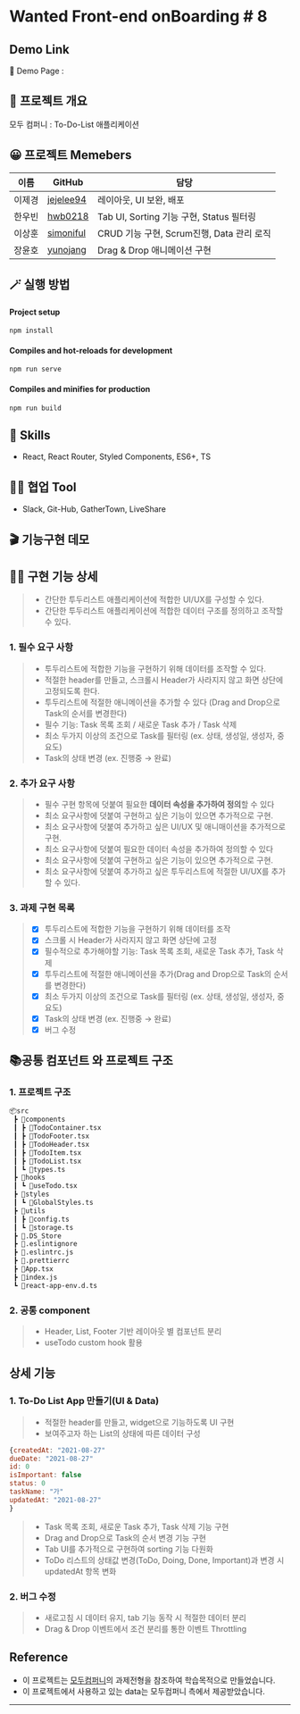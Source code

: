# Wanted Front-end onBoarding # 8

## Demo Link
🔗 Demo Page :

## 💬 프로젝트 개요
모두 컴퍼니 : To-Do-List 애플리케이션

## 😀 프로젝트 Memebers
|이름|GitHub|담당|
|------|---|---|
|이제경|[jejelee94](https://github.com/jejelee94)|레이아웃, UI 보완, 배포|
|한우빈|[hwb0218](https://github.com/hwb0218)|Tab UI, Sorting 기능 구현, Status 필터링|
|이상훈|[simoniful](https://github.com/simoniful) |CRUD 기능 구현, Scrum진행, Data 관리 로직|
|장윤호|[yunojang](https://github.com/yunojang)|Drag & Drop 애니메이션 구현|

## 🪄 실행 방법

#### Project setup
`npm install`
#### Compiles and hot-reloads for development
`npm run serve`
#### Compiles and minifies for production
`npm run build`

## 🔧 Skills

- React, React Router, Styled Components, ES6+, TS


## 🐱‍👤 협업 Tool

- Slack, Git-Hub, GatherTown, LiveShare

## 🎬 기능구현 데모


## 👍🏻 구현 기능 상세
> - 간단한 투두리스트 애플리케이션에 적합한 UI/UX를 구성할 수 있다.
> - 간단한 투두리스트 애플리케이션에 적합한 데이터 구조를 정의하고 조작할 수 있다.

### 1. 필수 요구 사항
> - 투두리스트에 적합한 기능을 구현하기 위해 데이터를 조작할 수 있다.
> - 적절한 header를 만들고, 스크롤시 Header가 사라지지 않고 화면 상단에 고정되도록 한다.
> - 투두리스트에 적절한 애니메이션을 추가할 수 있다 (Drag and Drop으로 Task의 순서를 변경한다)
> - 필수 기능: Task 목록 조회 / 새로운 Task 추가 / Task 삭제
> - 최소 두가지 이상의 조건으로 Task를 필터링 (ex. 상태, 생성일, 생성자, 중요도)
> - Task의 상태 변경 (ex. 진행중 → 완료)

### 2. 추가 요구 사항

> -  필수 구현 항목에 덧붙여 필요한 **데이터 속성을 추가하여 정의**할 수 있다
> -  최소 요구사항에 덧붙여 구현하고 싶은 기능이 있으면 추가적으로 구현.
> -  최소 요구사항에 덧붙여 추가하고 싶은 UI/UX 및 애니매이션을 추가적으로 구현.
> -  최소 요구사항에 덧붙여 필요한 데이터 속성을 추가하여 정의할 수 있다
> -  최소 요구사항에 덧붙여 구현하고 싶은 기능이 있으면 추가적으로 구현.
> -  최소 요구사항에 덧붙여 추가하고 싶은 투두리스트에 적절한 UI/UX를 추가할 수 있다.

### 3. 과제 구현 목록
> - [x] 투두리스트에 적합한 기능을 구현하기 위해 데이터를 조작
> - [x] 스크롤 시 Header가 사라지지 않고 화면 상단에 고정
> - [x] 필수적으로 추가해야할 기능: Task 목록 조회, 새로운 Task 추가, Task 삭제
> - [x] 투두리스트에 적절한 애니메이션을 추가(Drag and Drop으로 Task의 순서를 변경한다)
> - [x] 최소 두가지 이상의 조건으로 Task를 필터링 (ex. 상태, 생성일, 생성자, 중요도)
> - [x] Task의 상태 변경 (ex. 진행중 → 완료)
> - [x] 버그 수정

## 📚공통 컴포넌트 와 프로젝트 구조

### 1. 프로젝트 구조

```html
📦src
 ┣ 📂components
 ┃ ┣ 📜TodoContainer.tsx
 ┃ ┣ 📜TodoFooter.tsx
 ┃ ┣ 📜TodoHeader.tsx
 ┃ ┣ 📜TodoItem.tsx
 ┃ ┣ 📜TodoList.tsx
 ┃ ┗ 📜types.ts
 ┣ 📂hooks
 ┃ ┗ 📜useTodo.tsx
 ┣ 📂styles
 ┃ ┗ 📜GlobalStyles.ts
 ┣ 📂utils
 ┃ ┣ 📜config.ts
 ┃ ┗ 📜storage.ts
 ┣ 📜.DS_Store
 ┣ 📜.eslintignore
 ┣ 📜.eslintrc.js
 ┣ 📜.prettierrc
 ┣ 📜App.tsx
 ┣ 📜index.js
 ┗ 📜react-app-env.d.ts
```

### 2. 공통 component

> - Header, List, Footer 기반 레이아웃 별 컴포넌트 분리
> - useTodo custom hook 활용

## 상세 기능

### 1. To-Do List App 만들기(UI & Data)
> - 적절한 header를 만들고, widget으로 기능하도록 UI  구현
> - 보여주고자 하는 List의 상태에 따른 데이터 구성
  ```jsx
  {createdAt: "2021-08-27"
  dueDate: "2021-08-27"
  id: 0
  isImportant: false
  status: 0
  taskName: "가"
  updatedAt: "2021-08-27"
  }
  ```
> - Task 목록 조회, 새로운 Task 추가, Task 삭제 기능 구현
> - Drag and Drop으로 Task의 순서 변경 기능 구현
> - Tab UI를 추가적으로 구현하여 sorting 기능 다원화
> - ToDo 리스트의 상태값 변경(ToDo, Doing, Done, Important)과 변경 시 updatedAt 항목 변화

### 2. 버그 수정
> - 새로고침 시 데이터 유지, tab 기능 동작 시 적절한 데이터 분리
> - Drag & Drop 이벤트에서 조건 분리를 통한 이벤트 Throttling


## Reference

- 이 프로젝트는 [모두컴퍼니](https://www.moduparking.com/)의 과제전형을 참조하여 학습목적으로 만들었습니다.
- 이 프로젝트에서 사용하고 있는 data는 모두컴퍼니 측에서 제공받았습니다.

---